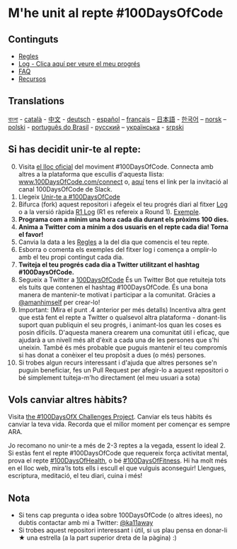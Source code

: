 # M'he unit al repte #100DaysOfCode

## Continguts

* [Regles](rules.md)
* [Log - Clica aquí per veure el meu progrés](log.md)
* [FAQ](FAQ.md)
* [Recursos](resources.md)

## Translations
[বাংলা](intl/bn/README.md) - [català](intl/ca/README.md) - [中文](intl/ch/README.md) - [deutsch](intl/de/README.md) - [español](intl/es/README.md) – [français](intl/fr/FAQ-fr.md) – [日本語](intl/ja/README.md) - [한국어](intl/ko/README-ko.md) – [norsk](intl/no/README.md) –  [polski](intl/pl/README.md) - [português do Brasil](intl/pt-br/LEIAME.md) - [русский](intl/ru/README-ru.md) – [українська](intl/ua/README-ua.md) - [srpski](intl/sr/README-sr.md)

## Si has decidit unir-te al repte:

0.  Visita [el lloc oficial](http://100daysofcode.com/) del moviment #100DaysOfCode. Connecta amb altres a la plataforma que escullis d'aquesta llista: www.100DaysOfCode.com/connect
    o, [aquí](https://join.slack.com/t/100xcode/shared_invite/zt-eivg7x1x-wgNPDh7ug_u4GcUwZNT8Zg) tens el link per la invitació al canal 100DaysOfCode de Slack.
1.  Llegeix [Unir-te a #100DaysOfCode](https://medium.freecodecamp.com/join-the-100daysofcode-556ddb4579e4)
1.  Bifurca (fork) aquest repositori i afegeix el teu progrés diari al fitxer [Log](log.md) o a la versió ràpida [R1 Log](r1-log.md) (R1 es refereix a Round 1). [Exemple](https://github.com/Kallaway/100-days-kallaway-log).
1.  **Programa com a mínim una hora cada dia durant els pròxims 100 dies.**
1.  **Anima a Twitter com a mínim a dos usuaris en el repte cada dia! Torna el favor!**
1.  Canvia la data a les [Regles](rules.md) a la del dia que comencis el teu repte.
1.  Esborra o comenta els exemples del fitxer log i comença a omplir-lo amb el teu propi contingut cada dia.
1.  **Twiteja el teu progrés cada dia a Twitter utilitzant el hashtag #100DaysOfCode.**
1.  Segueix a Twitter a [100DaysOfCode](https://twitter.com/_100DaysOfCode) És un Twitter Bot que retuiteja tots els tuits que contenen el hashtag #100DaysOfCode. És una bona manera de mantenir-te motivat i participar a la comunitat. Gràcies a [@amanhimself](https://twitter.com/amanhimself) per crear-lo!
1.  Important: (Mira el punt .4 anterior per més detalls) Incentiva altra gent que està fent el repte a Twitter o qualsevol altra plataforma - donant-lis suport quan publiquin el seu progrés, i animant-los quan les coses es posin difícils. D'aquesta manera crearem una comunitat útil i eficaç, que ajudarà a un nivell més alt d'èxit a cada una de les persones que s'hi uneixin. També és més probable que puguis mantenir el teu compromís si has donat a conèixer el teu propòsit a dues (o més) persones.
1.  Si trobes algun recurs interessant i d'ajuda que altres persones se'n puguin beneficiar, fes un Pull Request per afegir-lo a aquest repositori o bé simplement tuiteja-m'ho directament (el meu usuari a sota)

## Vols canviar altres hàbits?

Visita [the #100DaysOfX Challenges Project](http://100daysofx.com/). Canviar els teus hàbits és canviar la teva vida. Recorda que el millor moment per començar es sempre ARA.

Jo recomano no unir-te a més de 2-3 reptes a la vegada, essent lo ideal 2. Si estàs fent el repte #100DaysOfCode que requereix força activitat mental, prova el repte [#100DaysOfHealth](http://100daysofx.com/where-x-is/health/), o bé [#100DaysOfFitness](http://100daysofx.com/challenges/). Hi ha molt més en el lloc web, mira'ls tots ells i escull el que vulguis aconseguir! Llengues, escriptura, meditació, el teu diari, cuina i més!

## Nota

* Si tens cap pregunta o idea sobre 100DaysOfCode (o altres idees), no dubtis contactar amb mi a Twitter: [@ka11away](https://twitter.com/ka11away)
* Si trobes aquest repositori interessant i útil, si us plau pensa en donar-li &#9733; una estrella (a la part superior dreta de la pàgina) :)
